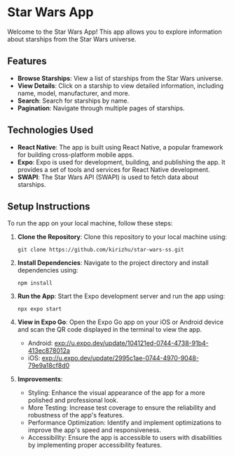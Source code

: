# Star Wars App

Welcome to the Star Wars App! This app allows you to explore information about starships from the Star Wars universe.

## Features

- **Browse Starships**: View a list of starships from the Star Wars universe.
- **View Details**: Click on a starship to view detailed information, including name, model, manufacturer, and more.
- **Search**: Search for starships by name.
- **Pagination**: Navigate through multiple pages of starships.

## Technologies Used

- **React Native**: The app is built using React Native, a popular framework for building cross-platform mobile apps.
- **Expo**: Expo is used for development, building, and publishing the app. It provides a set of tools and services for React Native development.
- **SWAPI**: The Star Wars API (SWAPI) is used to fetch data about starships.

## Setup Instructions

To run the app on your local machine, follow these steps:

1. **Clone the Repository**: Clone this repository to your local machine using:

   ```
   git clone https://github.com/kirizhu/star-wars-ss.git
   ```

2. **Install Dependencies**: Navigate to the project directory and install dependencies using:

   ```
   npm install
   ```

3. **Run the App**: Start the Expo development server and run the app using:

   ```
   npx expo start
   ```

4. **View in Expo Go**: Open the Expo Go app on your iOS or Android device and scan the QR code displayed in the terminal to view the app.

   - Android: [exp://u.expo.dev/update/104121ed-0744-4738-91b4-413ec878012a](exp://u.expo.dev/update/104121ed-0744-4738-91b4-413ec878012a)
   - iOS: [exp://u.expo.dev/update/2995c1ae-0744-4970-9048-79e9a18cf8d0](exp://u.expo.dev/update/2995c1ae-0744-4970-9048-79e9a18cf8d0)

5. **Improvements**:
   - Styling: Enhance the visual appearance of the app for a more polished and professional look.
   - More Testing: Increase test coverage to ensure the reliability and robustness of the app's features.
   - Performance Optimization: Identify and implement optimizations to improve the app's speed and responsiveness.
   - Accessibility: Ensure the app is accessible to users with disabilities by implementing proper accessibility features.

